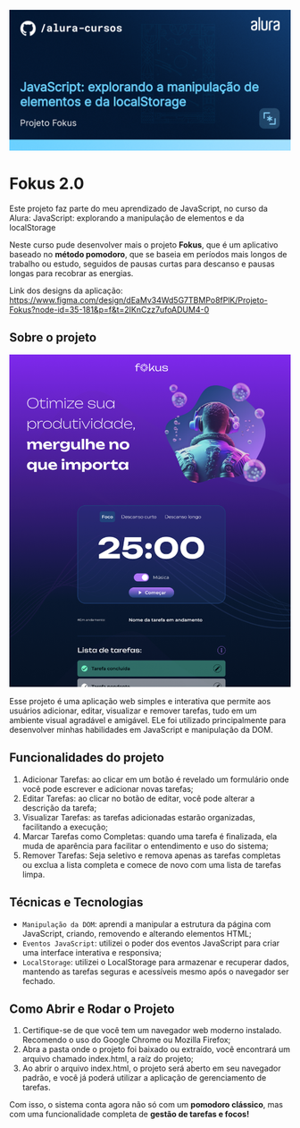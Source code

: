 ![](thumbnail.png)

# Fokus 2.0

Este projeto faz parte do meu aprendizado de JavaScript, no curso da Alura: JavaScript: explorando a manipulação de elementos e da localStorage 

Neste curso pude desenvolver mais o projeto **Fokus**, que é um aplicativo baseado no **método pomodoro**, que se baseia em períodos mais longos de trabalho ou estudo, seguidos de pausas curtas para descanso e pausas longas para recobrar as energias.

Link dos designs da aplicação: https://www.figma.com/design/dEaMv34Wd5G7TBMPo8fPlK/Projeto-Fokus?node-id=35-181&p=f&t=2IKnCzz7ufoADUM4-0

## Sobre o projeto

![](print.png)

Esse projeto é uma aplicação web simples e interativa que permite aos usuários adicionar, editar, visualizar e remover tarefas, tudo em um ambiente visual agradável e amigável. ELe foi utilizado principalmente para desenvolver minhas habilidades em JavaScript e manipulação da DOM.

## Funcionalidades do projeto

1. Adicionar Tarefas: ao clicar em um botão é revelado um formulário onde você pode escrever e adicionar novas tarefas;
2. Editar Tarefas: ao clicar no botão de editar, você pode alterar a descrição da tarefa;
3. Visualizar Tarefas: as tarefas adicionadas estarão organizadas, facilitando a execução;
4. Marcar Tarefas como Completas: quando uma tarefa é finalizada, ela muda de aparência para facilitar o entendimento e uso do sistema;
5. Remover Tarefas: Seja seletivo e remova apenas as tarefas completas ou exclua a lista completa e comece de novo com uma lista de tarefas limpa.

## Técnicas e Tecnologias

- `Manipulação da DOM`: aprendi a manipular a estrutura da página com JavaScript, criando, removendo e alterando elementos HTML;
- `Eventos JavaScript`: utilizei o poder dos eventos JavaScript para criar uma interface interativa e responsiva;
- `LocalStorage`: utilizei o LocalStorage para armazenar e recuperar dados, mantendo as tarefas seguras e acessíveis mesmo após o navegador ser fechado.

## Como Abrir e Rodar o Projeto

1. Certifique-se de que você tem um navegador web moderno instalado. Recomendo o uso do Google Chrome ou Mozilla Firefox;
2. Abra a pasta onde o projeto foi baixado ou extraído, você encontrará um arquivo chamado index.html, a raíz do projeto;
3. Ao abrir o arquivo index.html, o projeto será aberto em seu navegador padrão, e você já poderá utilizar a aplicação de gerenciamento de tarefas.

Com isso, o sistema conta agora não só com um **pomodoro clássico**, mas com uma funcionalidade completa de **gestão de tarefas e focos!**
